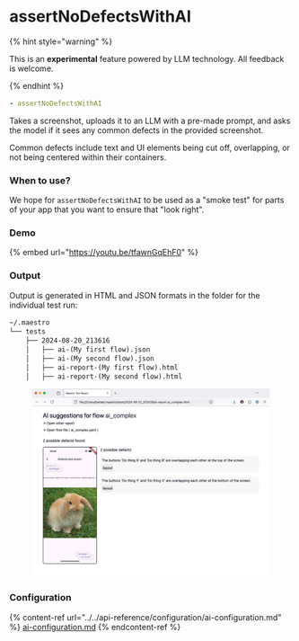 # assertNoDefectsWithAI

{% hint style="warning" %}

This is an **experimental** feature powered by LLM technology. All feedback is
welcome.

{% endhint %}

```yaml
- assertNoDefectsWithAI
```

Takes a screenshot, uploads it to an LLM with a pre-made prompt, and asks the
model if it sees any common defects in the provided screenshot.

Common defects include text and UI elements being cut off, overlapping, or not
being centered within their containers.

### When to use?

We hope for `assertNoDefectsWithAI` to be used as a "smoke test" for parts of
your app that you want to ensure that "look right".

### Demo

{% embed url="https://youtu.be/tfawnGqEhF0" %}

### Output

Output is generated in HTML and JSON formats in the folder for the individual
test run:

```
~/.maestro
└── tests
    ├── 2024-08-20_213616
    │   ├── ai-(My first flow).json
    │   ├── ai-(My second flow).json
    │   ├── ai-report-(My first flow).html
    │   ├── ai-report-(My second flow).html
```

<figure><img src="../../.gitbook/assets/ai_demo.png" alt=""><figcaption></figcaption></figure>

### Configuration

{% content-ref url="../../api-reference/configuration/ai-configuration.md" %}
[ai-configuration.md](../../api-reference/configuration/ai-configuration.md)
{% endcontent-ref %}
